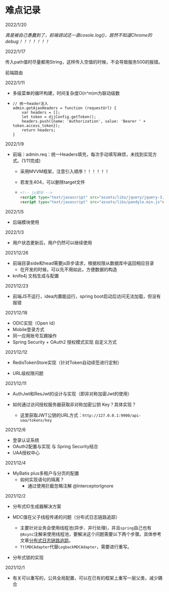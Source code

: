 # 难点记录

2022/1/20

*真是被自己愚蠢到了，前端调试还一直cosole.log()，居然不知道Chrome的debug！！！！！！！*



2022/1/17

传入path值时尽量都用String，这样传入空值的时候，不会导致服务500的报错。

前端路由



2022/1/11

- 多级菜单的循环构建，时间复杂度O(n^m)m为联动级数

- ```
  // 统一header注入
  admin.getAjaxHeaders = function (requestUrl) {
      var headers = [];
      let token = djjConfig.getToken();
      headers.push({name: 'Authorization', value: 'Bearer ' + token.access_token});
      return headers;
  }
  ```



2022/1/9

- 前端｜admin.req：统一Headers填充，每次手动填写麻烦，未找到实现方式。(1/11完成)

  - 采用MVVM框架，注意引入顺序！！！！！！

  - 若发生404，可以删除target文件

  - ```html
    <!-- js部分 -->
    <script type="text/javascript" src="assets/libs/jquery/jquery-3.2.1.min.js"></script>
    <script type="text/javascript" src="assets/libs/pandyle.min.js"></script>
    ```



2022/1/5

- 后端模块使用



2022/1/3

- 用户状态更新后，用户仍然可以继续使用



2021/12/26

- 前端目录side和head需要js异步请求，根据权限从数据库中返回相应目录
  - 在开发的时候，可以先不用如此，方便数据的构造
- knife4j 文档生成与配置



2021/12/23

- 前端JS不运行，idea内置能运行，spring boot启动后访问无法加载，但没有报错

2021/12/18

- ODIC实现（Open Id）
- Mobile登录方式
- 同一应用账号互踢操作
- Spring Security + OAuth2 授权模式实现 自定义方式



2021/12/12

- RedisTokenStore实现（针对Token自动续签进行定制）

- URL级权限问题

  

2021/12/11

- AuthJwt和ResJwt的设计与实现（即非对称加密Jwt的使用）

- 如何通过访问授权服务器获取非对称加密公钥 Key？具体实现？
  - 这里获取JWT公钥的URL方式：`http://127.0.0.1:9900/api-uaa/tokens/key`



2021/12/6

- 登录认证系统
- OAuth2配置与实现 与 Spring Security结合
- UAA授权中心

2021/12/4

- MyBatis plus多租户与分页的配置
  - 如何实现语句的隔离？
    - 通过使用拦截忽略注解 @InterceptorIgnore

2021/12/2

- 分布式ID生成器解决方案
- MDC值在父子线程传递的问题（分布式日志链路追踪）
  - 主要针对业务会使用线程池(异步、并行处理)，并且`spring`自己也有`@Async`注解来使用线程池，要解决这个问题需要以下两个步骤。具体参考文章[分布式日志链路追踪]()。
  - `TtlMDCAdapter`代替`LogbackMDCAdapter`，需要进行重写。

- 分布式锁的实现

2021/12/1

- 有关可以重写的，公共全局配置，可以在已有的框架上重写一层父类，减少耦合

  

